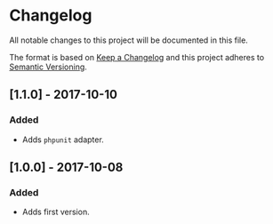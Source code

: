 # Changelog
All notable changes to this project will be documented in this file.

The format is based on [Keep a Changelog](http://keepachangelog.com/)
and this project adheres to [Semantic Versioning](http://semver.org/).


## [1.1.0] - 2017-10-10
### Added
- Adds `phpunit` adapter.

## [1.0.0] - 2017-10-08
### Added
- Adds first version.